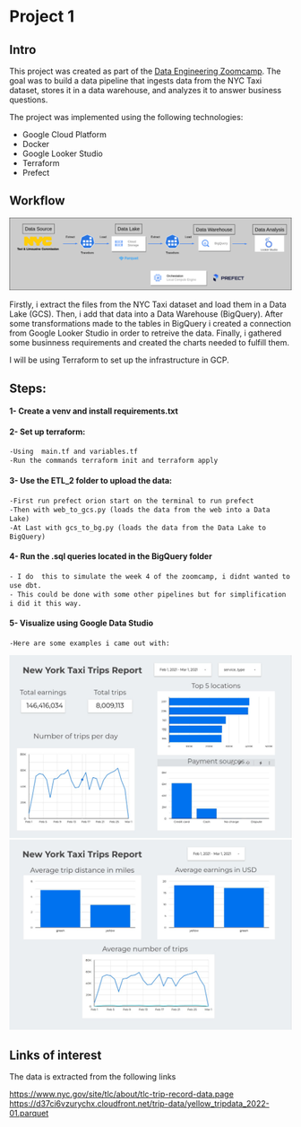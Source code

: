 # Project 1
## Intro

This project was created as part of the [Data Engineering Zoomcamp](https://github.com/DataTalksClub/data-engineering-zoomcamp). The goal was to build a data pipeline that ingests data from the NYC Taxi dataset, stores it in a data warehouse, and analyzes it to answer business questions.

The project was implemented using the following technologies:
* Google Cloud Platform
* Docker
* Google Looker Studio
* Terraform
* Prefect

## Workflow
![Alt text](images/workflow.png)

Firstly, i extract the files from the NYC Taxi dataset and load them in a Data Lake (GCS). 
Then, i add that data into a Data Warehouse (BigQuery). 
After some transformations made to the tables in BigQuery i created a connection from Google Looker Studio in order to retreive the data.
Finally, i gathered some businness requirements and created the charts needed to fulfill them.

I will be using Terraform to set up the infrastructure in GCP.

## Steps:
#### 1- Create a venv and install requirements.txt
#### 2- Set up terraform:
    -Using  main.tf and variables.tf 
    -Run the commands terraform init and terraform apply
#### 3- Use the ETL_2 folder to upload the data:
    -First run prefect orion start on the terminal to run prefect
    -Then with web_to_gcs.py (loads the data from the web into a Data Lake)
    -At Last with gcs_to_bg.py (loads the data from the Data Lake to BigQuery)
#### 4- Run the .sql queries located in the BigQuery folder
    - I do  this to simulate the week 4 of the zoomcamp, i didnt wanted to use dbt.
    - This could be done with some other pipelines but for simplification i did it this way.
#### 5- Visualize using Google Data Studio
    -Here are some examples i came out with:
![BI Image 1](images/ny_taxi_looker_1.jpeg)
![BI Image 2](images/ny_taxi_looker_2.jpeg)

## Links of interest
The data is extracted from the following links

https://www.nyc.gov/site/tlc/about/tlc-trip-record-data.page
https://d37ci6vzurychx.cloudfront.net/trip-data/yellow_tripdata_2022-01.parquet